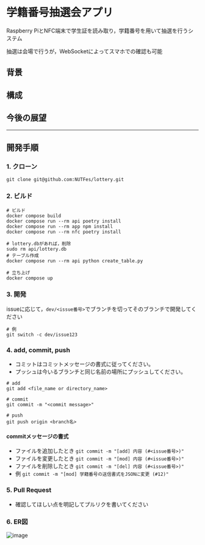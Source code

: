# 学籍番号抽選会アプリ

Raspberry PiとNFC端末で学生証を読み取り，学籍番号を用いて抽選を行うシステム

抽選は会場で行うが，WebSocketによってスマホでの確認も可能

## 背景
## 構成
## 今後の展望

---
## 開発手順

### 1. クローン
```
git clone git@github.com:NUTFes/lottery.git
```

### 2. ビルド
```
# ビルド
docker compose build
docker compose run --rm api poetry install
docker compose run --rm app npm install
docker compose run --rm nfc poetry install

# lottery.dbがあれば，削除
sudo rm api/lottery.db
# テーブル作成
docker compose run --rm api python create_table.py

# 立ち上げ
docker compose up
```
 
### 3. 開発
issueに応じて，`dev/<issue番号>`でブランチを切ってそのブランチで開発してください
```
# 例
git switch -c dev/issue123
```

### 4. add, commit, push
- コミットはコミットメッセージの書式に従ってください。
- プッシュは今いるブランチと同じ名前の場所にプッシュしてください。
```
# add
git add <file_name or directory_name>

# commit 
git commit -m "<commit message>"

# push
git push origin <branch名>
```

#### commitメッセージの書式
- ファイルを追加したとき
`git commit -m "[add] 内容 (#<issue番号>)"`
- ファイルを変更したとき
`git commit -m "[mod] 内容 (#<issue番号>)"`
- ファイルを削除したとき
`git commit -m "[del] 内容 (#<issue番号>)"`
- 例
`git commit -m "[mod] 学籍番号の送信書式をJSONに変更 (#12)"`

### 5. Pull Request
- 確認してほしい点を明記してプルリクを書いてください 

### 6. ER図
![image](https://user-images.githubusercontent.com/50622120/193559747-c4bdb4c3-36c6-4625-b0e5-78c36cb87984.png)
